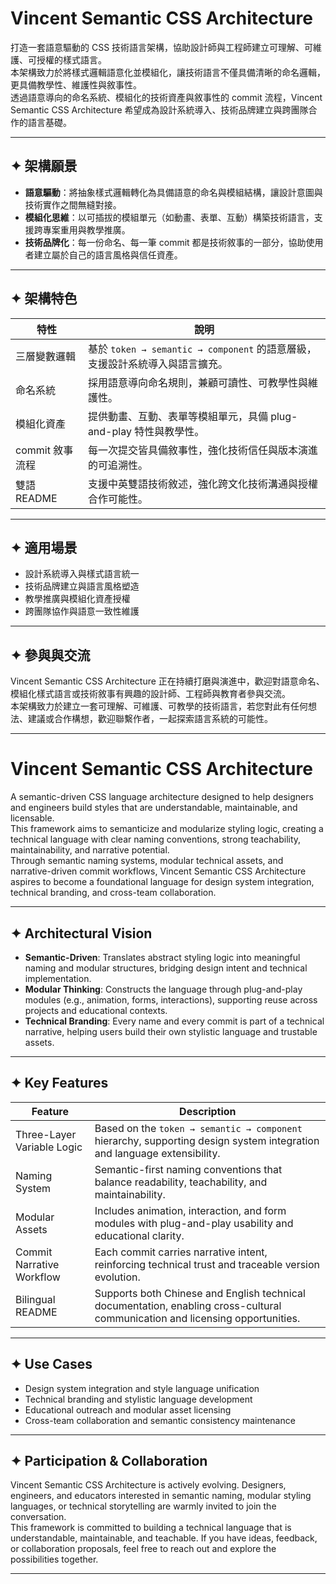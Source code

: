 # Vincent Semantic CSS Architecture

打造一套語意驅動的 CSS 技術語言架構，協助設計師與工程師建立可理解、可維護、可授權的樣式語言。  
本架構致力於將樣式邏輯語意化並模組化，讓技術語言不僅具備清晰的命名邏輯，更具備教學性、維護性與敘事性。  
透過語意導向的命名系統、模組化的技術資產與敘事性的 commit 流程，Vincent Semantic CSS Architecture 希望成為設計系統導入、技術品牌建立與跨團隊合作的語言基礎。

---

## ✦ 架構願景

- **語意驅動**：將抽象樣式邏輯轉化為具備語意的命名與模組結構，讓設計意圖與技術實作之間無縫對接。  
- **模組化思維**：以可插拔的模組單元（如動畫、表單、互動）構築技術語言，支援跨專案重用與教學推廣。  
- **技術品牌化**：每一份命名、每一筆 commit 都是技術敘事的一部分，協助使用者建立屬於自己的語言風格與信任資產。

---

## ✦ 架構特色

| 特性 | 說明 |
|------|------|
| 三層變數邏輯 | 基於 `token → semantic → component` 的語意層級，支援設計系統導入與語言擴充。 |
| 命名系統 | 採用語意導向命名規則，兼顧可讀性、可教學性與維護性。 |
| 模組化資產 | 提供動畫、互動、表單等模組單元，具備 plug-and-play 特性與教學性。 |
| commit 敘事流程 | 每一次提交皆具備敘事性，強化技術信任與版本演進的可追溯性。 |
| 雙語 README | 支援中英雙語技術敘述，強化跨文化技術溝通與授權合作可能性。 |

---

## ✦ 適用場景

- 設計系統導入與樣式語言統一  
- 技術品牌建立與語言風格塑造  
- 教學推廣與模組化資產授權  
- 跨團隊協作與語意一致性維護

---

## ✦ 參與與交流

Vincent Semantic CSS Architecture 正在持續打磨與演進中，歡迎對語意命名、模組化樣式語言或技術敘事有興趣的設計師、工程師與教育者參與交流。  
本架構致力於建立一套可理解、可維護、可教學的技術語言，若您對此有任何想法、建議或合作構想，歡迎聯繫作者，一起探索語言系統的可能性。

---

# Vincent Semantic CSS Architecture

A semantic-driven CSS language architecture designed to help designers and engineers build styles that are understandable, maintainable, and licensable.  
This framework aims to semanticize and modularize styling logic, creating a technical language with clear naming conventions, strong teachability, maintainability, and narrative potential.  
Through semantic naming systems, modular technical assets, and narrative-driven commit workflows, Vincent Semantic CSS Architecture aspires to become a foundational language for design system integration, technical branding, and cross-team collaboration.

---

## ✦ Architectural Vision

- **Semantic-Driven**: Translates abstract styling logic into meaningful naming and modular structures, bridging design intent and technical implementation.  
- **Modular Thinking**: Constructs the language through plug-and-play modules (e.g., animation, forms, interactions), supporting reuse across projects and educational contexts.  
- **Technical Branding**: Every name and every commit is part of a technical narrative, helping users build their own stylistic language and trustable assets.

---

## ✦ Key Features

| Feature | Description |
|--------|-------------|
| Three-Layer Variable Logic | Based on the `token → semantic → component` hierarchy, supporting design system integration and language extensibility. |
| Naming System | Semantic-first naming conventions that balance readability, teachability, and maintainability. |
| Modular Assets | Includes animation, interaction, and form modules with plug-and-play usability and educational clarity. |
| Commit Narrative Workflow | Each commit carries narrative intent, reinforcing technical trust and traceable version evolution. |
| Bilingual README | Supports both Chinese and English technical documentation, enabling cross-cultural communication and licensing opportunities. |

---

## ✦ Use Cases

- Design system integration and style language unification  
- Technical branding and stylistic language development  
- Educational outreach and modular asset licensing  
- Cross-team collaboration and semantic consistency maintenance

---

## ✦ Participation & Collaboration

Vincent Semantic CSS Architecture is actively evolving. Designers, engineers, and educators interested in semantic naming, modular styling languages, or technical storytelling are warmly invited to join the conversation.  
This framework is committed to building a technical language that is understandable, maintainable, and teachable. If you have ideas, feedback, or collaboration proposals, feel free to reach out and explore the possibilities together.

---
